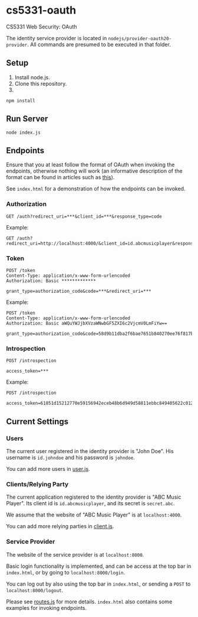 # cs5331-oauth
CS5331 Web Security: OAuth

The identity service provider is located in `nodejs/provider-oauth20-provider`. All
commands are presumed to be executed in that folder.

## Setup

1. Install node.js.
2. Clone this repository.
3. 

```
npm install
```

## Run Server

```
node index.js
```

## Endpoints

Ensure that you at least follow the format of OAuth when invoking the endpoints, otherwise
nothing will work (an informative description of the format can be found in articles such
as [this](https://connect2id.com/products/server/docs/api/token)).

See `index.html` for a demonstration of how the endpoints can be invoked.

### Authorization

```
GET /auth?redirect_uri=***&client_id=***&response_type=code
```

Example:
```
GET /auth?redirect_uri=http://localhost:4000/&client_id=id.abcmusicplayer&response_type=code
```

### Token

```
POST /token
Content-Type: application/x-www-form-urlencoded
Authorization: Basic *************

grant_type=authorization_code&code=***&redirect_uri=***
```

Example:
```
POST /token
Content-Type: application/x-www-form-urlencoded
Authorization: Basic aWQuYWJjbXVzaWNwbGF5ZXI6c2VjcmV0LmFiYw==

grant_type=authorization_code&code=58d9b11dba2f6bae7651b840270ee76f817bcd9414aeff07cc6481d380a1934b&redirect_uri=http://localhost:4000/
```

### Introspection

```
POST /introspection

access_token=***
```

Example:

```
POST /introspection

access_token=61851d15212770e59156942eceb48b6d949d58811ebbc849405622c0126cfb89
```

## Current Settings

### Users

The current user registered in the identity provider is "John Doe". 
His username is `id.johndoe` and his password is `johndoe`.

You can add more users in [user.js](https://github.com/yamgent/cs5331-oauth/blob/master/nodejs/provider-oauth20-provider/model/user.js).

### Clients/Relying Party

The current application registered to the identity provider is "ABC Music Player".
Its client id is `id.abcmusicplayer`, and its secret is `secret.abc`.

We assume that the website of "ABC Music Player" is at `localhost:4000`.

You can add more relying parties in [client.js](https://github.com/yamgent/cs5331-oauth/blob/master/nodejs/provider-oauth20-provider/model/client.js).

### Service Provider

The website of the service provider is at `localhost:8000`.

Basic login functionality is implemented, and can be access at the top bar in `index.html`,
or by going to `localhost:8000/login`.

You can log out by also using the top bar in `index.html`, or sending a `POST` to
`localhost:8000/logout`.

Please see [routes.js](https://github.com/yamgent/cs5331-oauth/blob/master/nodejs/provider-oauth20-provider/routes/routes.js)
for more details. `index.html` also contains some examples for invoking endpoints.
